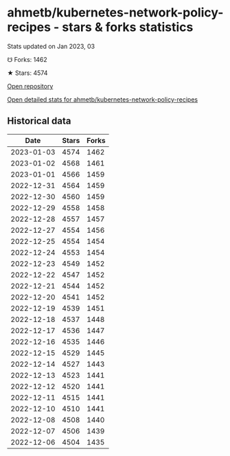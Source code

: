 # ahmetb/kubernetes-network-policy-recipes - stars & forks statistics

Stats updated on Jan 2023, 03

☋ Forks: 1462

★ Stars: 4574

[Open repository](https://github.com/ahmetb/kubernetes-network-policy-recipes)

[Open detailed stats for ahmetb/kubernetes-network-policy-recipes](https://reviewgithub.com/rep/ahmetb/kubernetes-network-policy-recipes)

## Historical data
| Date | Stars | Forks |
|------|-------|-------|
| 2023-01-03 | 4574 | 1462 | 
| 2023-01-02 | 4568 | 1461 | 
| 2023-01-01 | 4566 | 1459 | 
| 2022-12-31 | 4564 | 1459 | 
| 2022-12-30 | 4560 | 1459 | 
| 2022-12-29 | 4558 | 1458 | 
| 2022-12-28 | 4557 | 1457 | 
| 2022-12-27 | 4554 | 1456 | 
| 2022-12-25 | 4554 | 1454 | 
| 2022-12-24 | 4553 | 1454 | 
| 2022-12-23 | 4549 | 1452 | 
| 2022-12-22 | 4547 | 1452 | 
| 2022-12-21 | 4544 | 1452 | 
| 2022-12-20 | 4541 | 1452 | 
| 2022-12-19 | 4539 | 1451 | 
| 2022-12-18 | 4537 | 1448 | 
| 2022-12-17 | 4536 | 1447 | 
| 2022-12-16 | 4535 | 1446 | 
| 2022-12-15 | 4529 | 1445 | 
| 2022-12-14 | 4527 | 1443 | 
| 2022-12-13 | 4523 | 1441 | 
| 2022-12-12 | 4520 | 1441 | 
| 2022-12-11 | 4515 | 1441 | 
| 2022-12-10 | 4510 | 1441 | 
| 2022-12-08 | 4508 | 1440 | 
| 2022-12-07 | 4506 | 1439 | 
| 2022-12-06 | 4504 | 1435 | 

